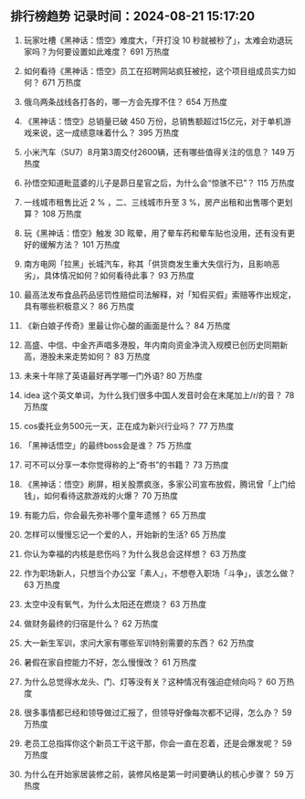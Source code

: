 
## 排行榜趋势 记录时间：2024-08-21 15:17:20
  
  1. 玩家吐槽《黑神话：悟空》难度大，「开打没 10 秒就被秒了」，太难会劝退玩家吗？为何要设置如此难度？ 691 万热度
    
  2. 如何看待《黑神话：悟空》员工在招聘网站疯狂被挖，这个项目组成员实力如何？ 671 万热度
    
  3. 俄乌两条战线各打各的，哪一方会先撑不住？ 654 万热度
    
  4. 《黑神话：悟空》总销量已破 450 万份，总销售额超过15亿元，对于单机游戏来说，这一成绩意味着什么？ 395 万热度
    
  5. 小米汽车（SU7）8月第3周交付2600辆，还有哪些值得关注的信息？ 149 万热度
    
  6. 孙悟空知道毗蓝婆的儿子是昴日星官之后，为什么会“惊骇不已”？ 115 万热度
    
  7. 一线城市租售比近 2 % ，二、三线城市升至 3 %，房产出租和出售哪个更划算？ 108 万热度
    
  8. 玩《黑神话：悟空》触发 3D 眩晕，用了晕车药和晕车贴也没用，还有没有更好的缓解方法？ 101 万热度
    
  9. 南方电网「拉黑」长城汽车，称其「供货商发生重大失信行为，且影响恶劣」，具体情况如何？如何看待此事？ 93 万热度
    
  10. 最高法发布食品药品惩罚性赔偿司法解释，对「知假买假」索赔等作出规定，具有哪些积极意义？ 86 万热度
    
  11. 《新白娘子传奇》里最让你心酸的画面是什么？ 84 万热度
    
  12. 高盛、中信、中金齐声唱多港股，年内南向资金净流入规模已创历史同期新高，港股未来走势如何？ 83 万热度
    
  13. 未来十年除了英语最好再学哪一门外语? 80 万热度
    
  14. idea 这个英文单词，为什么我们很多中国人发音时会在末尾加上/r/的音？ 78 万热度
    
  15. cos委托业务500元一天，正在成为新兴行业吗？ 77 万热度
    
  16. 「黑神话悟空」的最终boss会是谁？ 75 万热度
    
  17. 可不可以分享一本你觉得称的上“奇书”的书籍？ 73 万热度
    
  18. 《黑神话：悟空》刷屏，相关股票疯涨，多家公司宣布放假，腾讯曾「上门给钱」，如何看待这款游戏的火爆？ 70 万热度
    
  19. 有能力后，你会最先弥补哪个童年遗憾？ 65 万热度
    
  20. 怎样可以慢慢忘记一个爱的人，开始新的生活? 65 万热度
    
  21. 你认为幸福的内核是悲伤吗？为什么我总会这样想？ 63 万热度
    
  22. 作为职场新人，只想当个办公室「素人」，不想卷入职场「斗争」，该怎么做？ 63 万热度
    
  23. 太空中没有氧气，为什么太阳还在燃烧？ 63 万热度
    
  24. 做财务最终的归宿是什么？ 62 万热度
    
  25. 大一新生军训，求问大家有哪些军训特别需要的东西？ 62 万热度
    
  26. 暑假在家自控能力不好，怎么慢慢改？ 61 万热度
    
  27. 为什么总觉得水龙头、门、灯等没有关？这种情况有强迫症倾向吗？ 60 万热度
    
  28. 很多事情都已经和领导做过汇报了，但领导好像每次都不记得，怎么办？ 59 万热度
    
  29. 老员工总指挥你这个新员工干这干那，你会一直在忍着，还是会爆发呢？ 59 万热度
    
  30. 为什么在开始家居装修之前，装修风格是第一时间要确认的核心步骤？ 59 万热度
    